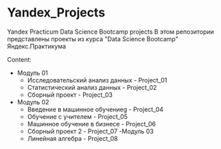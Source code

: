 # Yandex_Projects
Yandex Practicum Data Science Bootcamp projects
В этом репозитории представлены проекты из курса "Data Science Bootcamp" Яндекс.Практикума

Content:
- Модуль 01
  - Исследовательский анализ данных - Project_01
  - Статистический анализ данных - Project_02
  - Сборный проект - Project_03
- Модуль 02
  - Введение в машинное обучениеg - Project_04
  - Обучение с учителем - Project_05
  - Машинное обучение в бизнесе - Project_06
  - Сборный проект 2 - Project_07
-Модуль 03
  - Линейная алгебра - Project_08
